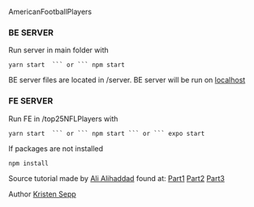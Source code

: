 AmericanFootballPlayers

### BE SERVER
Run server in main folder with
``` 
yarn start  ``` or ``` npm start 
```
BE server files are located in /server.
BE server will be run on [localhost](http://localhost:4000/)

### FE SERVER
Run FE in /top25NFLPlayers with
``` 
yarn start  ``` or ``` npm start ``` or ``` expo start  
```

If packages are not installed
``` 
npm install 
```


Source tutorial made by [Ali Alihaddad](https://medium.com/@alialhaddad) found at:
[Part1](https://medium.com/@alialhaddad/beginners-guide-to-graphql-in-react-native-react-1-3-21bd431e0fc7)
[Part2](https://medium.com/@alialhaddad/beginners-guide-to-graphql-in-react-native-react-2-3-9c3822bfc6b2)
[Part3](https://medium.com/@alialhaddad/beginners-guide-to-graphql-in-react-native-react-2-3-9c3822bfc6b2#2819)

Author
[Kristen Sepp](https://www.linkedin.com/in/kristen-sepp-developer/)



